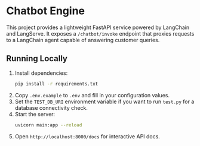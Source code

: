 # Chatbot Engine

This project provides a lightweight FastAPI service powered by LangChain and LangServe. It exposes a `/chatbot/invoke` endpoint that proxies requests to a LangChain agent capable of answering customer queries.

## Running Locally

1. Install dependencies:
   ```bash
   pip install -r requirements.txt
   ```
2. Copy `.env.example` to `.env` and fill in your configuration values.
3. Set the `TEST_DB_URI` environment variable if you want to run `test.py` for
   a database connectivity check.
4. Start the server:
   ```bash
   uvicorn main:app --reload
   ```
5. Open `http://localhost:8000/docs` for interactive API docs.
